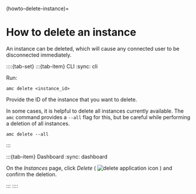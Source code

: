 (howto-delete-instance)=
# How to delete an instance

An instance can be deleted, which will cause any connected user to be disconnected immediately.

::::{tab-set}
:::{tab-item} CLI
:sync: cli

Run:

    amc delete <instance_id>

Provide the ID of the instance that you want to delete.

In some cases, it is helpful to delete all instances currently available.
The `amc` command provides a `--all` flag for this, but be careful while performing a deletion of all instances.

    amc delete --all
:::

:::{tab-item} Dashboard
:sync: dashboard

On the *Instances* page, click *Delete* ( ![delete application icon](/images/icons/delete-icon.png) ) and confirm the deletion.

:::
::::
